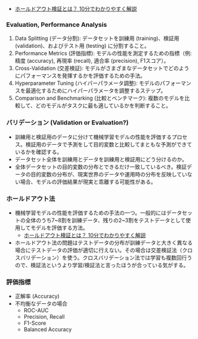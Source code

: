 - [ホールドアウト検証とは？ 10分でわかりやすく解説](https://www.netattest.com/hold-out-validation-2024_mkt_tst)

### Evaluation, Performance Analysis

1. Data Splitting (データ分割): データセットを訓練用 (training)、検証用 (validation)、およびテスト用 (testing) に分割すること。
2. Performance Metrics (評価指標): モデルの性能を測定するための指標（例: 精度 (accuracy), 再現率 (recall), 適合率 (precision), F1スコア）。
3. Cross-Validation (交差検証): モデルがさまざまなデータセットでどのようにパフォーマンスを発揮するかを評価するための手法。
4. Hyperparameter Tuning (ハイパーパラメータ調整): モデルのパフォーマンスを最適化するためにハイパーパラメータを調整するステップ。
5. Comparison and Benchmarking (比較とベンチマーク): 複数のモデルを比較して、どのモデルがタスクに最も適しているかを判断すること。

### バリデーション (Validation or Evaluation?)

* 訓練用と検証用のデータに分けて機械学習モデルの性能を評価するプロセス。検証用のデータで予測をして目的変数と比較してまともな予測ができているかを確認する。
* データセット全体を訓練用とデータを訓練用と検証用にどう分けるのか。
* 全体データセットの目的変数の分布とできるだけ一致しているべき。検証データの目的変数の分布が、現実世界のデータや運用時の分布を反映していない場合、モデルの評価結果が現実と乖離する可能性がある。

### ホールドアウト法
* 機械学習モデルの性能を評価するための手法の一つ。一般的にはデータセットの全体のうち7~8割を訓練データ、残りの2~3割をテストデータとして使用してモデルを評価する方法。
  * [ホールドアウト検証とは？ 10分でわかりやすく解説](https://www.netattest.com/hold-out-validation-2024_mkt_tst)
* ホールドアウト法の問題はテストデータの分布が訓練データと大きく異なる場合にテストデータの評価が適切に行えない。その場合は交差検証法（クロスバリデーション）を使う。クロスバリデーション法では学習も複数回行うので、検証法というより学習/検証法と言ったほうが合っている気がする。


### 評価指標

- 正解率 (Accuracy)
- 不均衡なデータの場合
  - ROC-AUC
  - Precision, Recall
  - F1-Score
  - Balanced Accuracy

